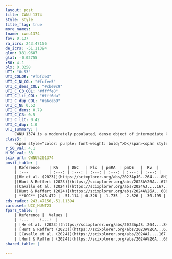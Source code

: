 ```yaml
---
layout: post
title: CWNU 1374
style: style
title_flag: true
more_names: 
fname: cwnu1374
fov: 0.137
ra_icrs: 243.47156
de_icrs: -51.11394
glon: 331.9607
glat: -0.02755
r50: 4.1
plx: 0.3258
UTI: "0.53"
UTI_COLOR: "#fbfde3"
UTI_C_N_COL: "#fcfee5"
UTI_C_dens_COL: "#cbe9c9"
UTI_C_C3_COL: "#ffffe8"
UTI_C_lit_COL: "#fff6da"
UTI_C_dup_COL: "#a6cab9"
UTI_C_N: 0.52
UTI_C_dens: 0.79
UTI_C_C3: 0.5
UTI_C_lit: 0.42
UTI_C_dup: 1.0
UTI_summary: |
    CWNU 1374 is a moderately populated, dense object of intermediate C3 quality. It was recently reported in the literature.
class3: |
    <span style="color: purple; font-weight: bold;">D</span><span style="color: green; font-weight: bold;">A</span>
r_50_val: 4.1
N_50_val: 53
scix_url: CWNU%201374
posit_table: |
    | Reference    | RA    | DEC   | Plx  | pmRA  | pmDE   |  Rv  |
    | :---         | :---: | :---: | :---: | :---: | :---: | :---: |
    |[He et al. (2023)](https://scixplorer.org/abs/2023ApJS..264....8H) | 243.482 | -51.106 | 0.326 | -1.709 | -2.52 | -27.64 |
    |[Hunt & Reffert (2023)](https://scixplorer.org/abs/2023A%26A...673A.114H) | 243.483 | -51.099 | 0.321 | -1.73 | -2.519 | -32.811 |
    |[Cavallo et al. (2024)](https://scixplorer.org/abs/2024AJ....167...12C) | 243.464 | -51.137 | 0.321 | -- | -- | -- |
    |[Hunt & Reffert (2024)](https://scixplorer.org/abs/2024A%26A...686A..42H) | 243.483 | -51.099 | 0.321 | -1.73 | -2.519 | -32.811 |
    | **UCC** |243.472 | -51.114 | 0.326 | -1.735 | -2.526 | -30.195 | 
cds_radec: 243.47156,-51.11394
carousel: UCC_HUNT23
fpars_table: |
    | Reference |  Values |
    | :---  |  :---:  |
    | [He et al. (2023)](https://scixplorer.org/abs/2023ApJS..264....8H) | `A0=2.95, m-M=12.15, logAge=7.8` |
    | [Hunt & Reffert (2023)](https://scixplorer.org/abs/2023A%26A...673A.114H) | `AV50=2.626, diffAV50=2.719, MOD50=12.21, logAge50=8.013` |
    | [Cavallo et al. (2024)](https://scixplorer.org/abs/2024AJ....167...12C) | `AV50=2.84, dMod50=12.28, logAge50=8.03, [Fe/H]50=0.27` |
    | [Hunt & Reffert (2024)](https://scixplorer.org/abs/2024A%26A...686A..42H) | `MassJ=579.822` |
shared_table: |
    
---
```

